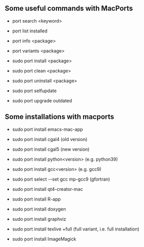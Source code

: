 ## Some useful commands with MacPorts

+ port search \<keyword\>
+ port list installed
+ port info \<package\>
+ port variants \<package\>
+ sudo port install \<package\>
+ sudo port clean \<package\>
+ sudo port uninstall \<package\>

+ sudo port selfupdate
+ sudo port upgrade outdated

## Some installations with macports 

+ sudo port install emacs-mac-app

+ sudo port install cgal4 (old version)
+ sudo port install cgal5 (new version)

+ sudo port install python\<version\> (e.g. python39)

+ sudo port install gcc\<version\> (e.g. gcc9)
+ sudo port select --set gcc mp-gcc9 (gfortran)

+ sudo port install qt4-creator-mac

+ sudo port install R-app

+ sudo port install doxygen
+ sudo port install graphviz

+ sudo port install texlive +full (full variant, i.e. full installation)

+ sudo port install ImageMagick 

